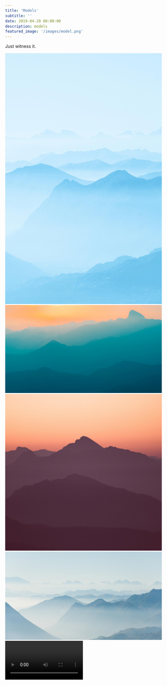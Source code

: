 ```yaml
---
title: 'Models'
subtitle: ''
date: 2019-04-20 00:00:00
description: models
featured_image: '/images/model.png'
---
```


Just witness it.

<div class="gallery" data-columns="1">
	<img src="/images/demo/demo-portrait.jpg">
	<img src="/images/demo/demo-landscape.jpg">
	<img src="/images/demo/demo-square.jpg">
	<img src="/images/demo/demo-landscape-2.jpg">
</div>

<video controls width="250">
    <source src="/videos/show_01.mp4"
            type="video/mp4">
    Got you! Your browser doesn't support video.
</video>
